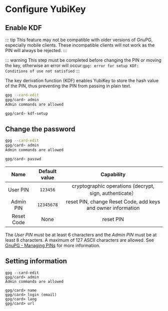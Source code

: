 # Configure YubiKey

## Enable KDF
::: tip
This feature may not be compatible with older versions of GnuPG, especially mobile clients. These incompatible clients will not work as the PIN will always be rejected.
:::

::: warning
This step must be completed before changing the PIN or moving the key, otherwise an error will occur:`gpg: error for setup KDF: Conditions of use not satisfied`
:::

The key derivation function (KDF) enables YubiKey to store the hash value of the PIN, thus preventing the PIN from passing in plain text.

``` bash
gpg --card-edit
gpg/card> admin
Admin commands are allowed

gpg/card> kdf-setup
```

## Change the password

```bash
gpg --card-edit
gpg/card> admin
Admin commands are allowed

gpg/card> passwd
```

|   Name | Default value | Capability |
|:-----------:|:---------------:|:----------------------------------------:|
| User PIN   | `123456`      | cryptographic operations (decrypt, sign, authenticate）|
| Admin PIN	 | `12345678`    | reset PIN, change Reset Code, add keys and owner information |
| Reset Code |  None         | reset PIN |

The *User PIN* must be at least 6 characters and the *Admin PIN* must be at least 8 characters. A maximum of 127 ASCII characters are allowed. See [GnuPG - Managing PINs](https://www.gnupg.org/howtos/card-howto/en/ch03s02.html) for more information.


## Setting information
```
gpg --card-edit
gpg/card> admin
Admin commands are allowed

gpg/card> name
gpg/card> login (email)
gpg/card> lang
gpg/card> url
```